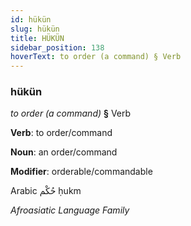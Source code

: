 ```yaml
---
id: hükün
slug: hükün
title: HÜKÜN
sidebar_position: 138
hoverText: to order (a command) § Verb
---
```


### hükün

*to order (a command)* **§** Verb

**Verb**: to order/command

**Noun**: an order/command

**Modifier**: orderable/commandable

Arabic حُكْم ḥukm 

*Afroasiatic Language Family*
